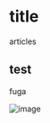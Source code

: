 # title

articles

## test

fuga

![image](https://avatars3.githubusercontent.com/u/1700792?v=3&s=460)
